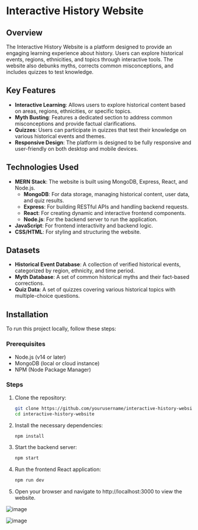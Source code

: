 # Interactive History Website

## Overview

The Interactive History Website is a platform designed to provide an engaging learning experience about history. Users can explore historical events, regions, ethnicities, and topics through interactive tools. The website also debunks myths, corrects common misconceptions, and includes quizzes to test knowledge.

## Key Features

- **Interactive Learning**: Allows users to explore historical content based on areas, regions, ethnicities, or specific topics.
- **Myth Busting**: Features a dedicated section to address common misconceptions and provide factual clarifications.
- **Quizzes**: Users can participate in quizzes that test their knowledge on various historical events and themes.
- **Responsive Design**: The platform is designed to be fully responsive and user-friendly on both desktop and mobile devices.

## Technologies Used

- **MERN Stack**: The website is built using MongoDB, Express, React, and Node.js.
  - **MongoDB**: For data storage, managing historical content, user data, and quiz results.
  - **Express**: For building RESTful APIs and handling backend requests.
  - **React**: For creating dynamic and interactive frontend components.
  - **Node.js**: For the backend server to run the application.
- **JavaScript**: For frontend interactivity and backend logic.
- **CSS/HTML**: For styling and structuring the website.

## Datasets

- **Historical Event Database**: A collection of verified historical events, categorized by region, ethnicity, and time period.
- **Myth Database**: A set of common historical myths and their fact-based corrections.
- **Quiz Data**: A set of quizzes covering various historical topics with multiple-choice questions.

## Installation

To run this project locally, follow these steps:

### Prerequisites

- Node.js (v14 or later)
- MongoDB (local or cloud instance)
- NPM (Node Package Manager)

### Steps

1. Clone the repository:
   ```bash
   git clone https://github.com/yourusername/interactive-history-website.git
   cd interactive-history-website
2. Install the necessary dependencies:
   ```bash
   npm install
3. Start the backend server:
   ```bash
   npm start
4. Run the frontend React application:
   ```bash
   npm run dev
5. Open your browser and navigate to http://localhost:3000 to view the website.

![image](https://github.com/user-attachments/assets/55fab613-d2de-427f-881d-f6574b59f265)

![image](https://github.com/user-attachments/assets/f82f36a1-6613-40eb-b6d6-a7a9e6394d98)
